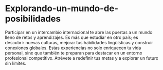 # Explorando-un-mundo-de-posibilidades
 Participar en un intercambio internacional te abre las puertas a un mundo lleno de retos y aprendizajes. Es más que estudiar en otro país; es descubrir nuevas culturas, mejorar tus habilidades lingüísticas y construir conexiones globales. Estas experiencias no solo enriquecen tu vida personal, sino que también te preparan para destacar en un entorno profesional competitivo. Atrévete a redefinir tus metas y a explorar un futuro sin límites.
